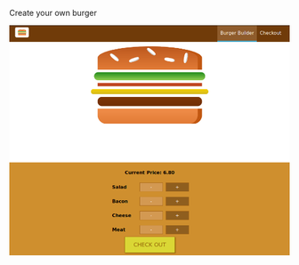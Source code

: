 Create your own burger

![BYOB](https://github.com/Aleksandandar-Nedelkovski/react-burger-app/blob/staging/src/assets/images/BYOB.png)

